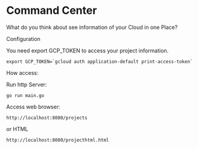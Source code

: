 # Command Center

What do you think about see information of your Cloud in one Place?



Configuration

You need export GCP_TOKEN to access your project information.

    export GCP_TOKEN=`gcloud auth application-default print-access-token`


How access:

Run http Server:

    go run main.go


Access web browser:

    http://localhost:8080/projects

or HTML

    http://localhost:8080/projecthtml.html